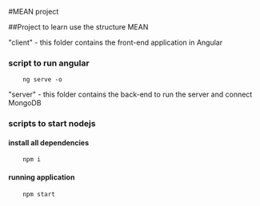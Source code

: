 #MEAN project

##Project to learn use the structure MEAN 

"client" - this folder contains the front-end application in Angular 

### script to run angular 
```shh
    ng serve -o
```

"server" - this folder contains the back-end to run the server and connect MongoDB
### scripts to start nodejs

#### install all dependencies
```shh
    npm i
```
#### running application
```shh
    npm start
```